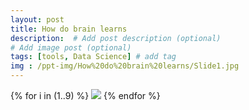 ```yaml
---
layout: post
title: How do brain learns
description:  # Add post description (optional)
# Add image post (optional)
tags: [tools, Data Science] # add tag
img : /ppt-img/How%20do%20brain%20learns/Slide1.jpg
---
```


{% for i in (1..9) %}
  <img src="{{site.baseurl}}/assets/ppt-img/How do brain learns/Slide{{i}}.jpg"/>
{% endfor %}
